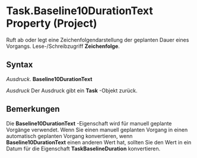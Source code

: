 
# Task.Baseline10DurationText Property (Project)

Ruft ab oder legt eine Zeichenfolgendarstellung der geplanten Dauer eines Vorgangs. Lese-/Schreibzugriff  **Zeichenfolge**.


## Syntax

 _Ausdruck_. **Baseline10DurationText**

 _Ausdruck_ Der Ausdruck gibt ein **Task** -Objekt zurück.


## Bemerkungen

Die  **Baseline10DurationText** -Eigenschaft wird für manuell geplante Vorgänge verwendet. Wenn Sie einen manuell geplanten Vorgang in einen automatisch geplanten Vorgang konvertieren, wenn **Baseline10DurationText** einen anderen Wert hat, sollten Sie den Wert in ein Datum für die Eigenschaft **TaskBaselineDuration** konvertieren.

